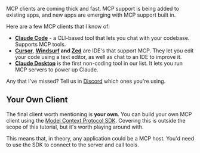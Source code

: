 MCP clients are coming thick and fast. MCP support is being added to existing apps, and new apps are emerging with MCP support built in.

Here are a few MCP clients that I know of:

- **[Claude Code](https://docs.anthropic.com/en/docs/agents-and-tools/claude-code/overview)** - a CLI-based tool that lets you chat with your codebase. Supports MCP tools.
- **[Cursor](https://cursor.com/)**, **[Windsurf](https://codeium.com/windsurf) and [Zed](https://zed.dev/)** are IDE's that support MCP. They let you edit your code using a text editor, as well as chat to an IDE to improve it.
- **[Claude Desktop](https://claude.ai/download)** is the first non-coding tool in our list. It lets you run MCP servers to power up Claude.

Any that I've missed? Tell us in [Discord](/discord) which ones you're using.

## Your Own Client

The final client worth mentioning is **your own**. You can build your own MCP client using the [Model Context Protocol SDK](https://github.com/modelcontextprotocol/typescript-sdk?tab=readme-ov-file#writing-mcp-clients). Covering this is outside the scope of this tutorial, but it's worth playing around with.

This means that, in theory, any application could be a MCP host. You'd need to use the SDK to connect to the server and call tools.

